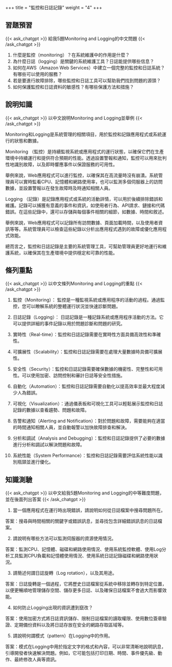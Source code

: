 +++
title = "監控和日誌記錄"
weight = "4"
+++
## 習題預習
{{< ask_chatgpt >}}
給我5題Monitoring and Logging的中文問題
{{< /ask_chatgpt >}}



1. 什麼是監控（monitoring）？在系統維護中的作用是什麼？
2. 為什麼日誌（logging）是關鍵的系統維護工具？日誌能提供哪些信息？
3. 如何在AWS（Amazon Web Services）中建立一個完整的監控和日誌系統？有哪些可以使用的服務？
4. 若是要進行故障排除，哪些監控和日誌工具可以幫助我們找到問題的源頭？
5. 如何保護監控和日誌資料的敏感性？有哪些保護方法和措施？   

## 說明知識
{{< ask_chatgpt >}}
以中文說明Monitoring and Logging並舉例
{{< /ask_chatgpt >}}



Monitoring和Logging是系統管理的相關項目，用於監控和記錄應用程式或系統運行的狀態和數據。 

Monitoring （監控）是持續監視系統或應用程式的運行狀態，以確保它們在生產環境中持續運行和提供符合預期的性能。透過設置警報和通知，監控可以用來批判性地識別故障，以及即時響應事件以保證服務的可用性。

舉例來說，Web應用程式可以進行監控，以確保其在高流量時沒有崩潰。系統管理員可以實時監看CPU、記憶體和網路使用率，也可以監測多個伺服器上的訪問數據，並設置警報以在發生故障時及時通知相關人員。

Logging （記錄）是記錄應用程式或系統的活動詳情，可以用於後續排除錯誤和維護。記錄可以捕獲有意義的事件和資訊，如使用者行為、API請求、鏈接和代碼錯誤。在這些記錄中，還可以存儲與每個事件相關的細節，如數據、時間和敘述。

舉例來說，Web應用程式可以記錄所有訪問數據、頁面加載時間，以及使用者資訊等等。系統管理員可以檢查這些紀錄以分析出應用程式遇到的故障或優化應用程式效能。

總而言之，監控和日誌記錄是主要的系統管理工具，可幫助管理員更好地運行和維護系統，以確保其在生產環境中提供穩定和可靠的性能。   

## 條列重點
{{< ask_chatgpt >}}
以中文條列Monitoring and Logging的重點
{{< /ask_chatgpt >}}



1. 監控（Monitoring）： 監控是一種監視系統或應用程序的活動的過程。通過監控，您可以瞭解系統的整體運行狀況並快速診斷問題。

2. 日誌記錄（Logging）： 日誌記錄是一種記錄系統或應用程序活動的方法。它可以提供詳細的事件記錄以用於問題診斷和問題的研究。

3. 實時性（Real-time）：監控和日誌記錄需要在實時性方面具備高效性和準確性。

4. 可擴展性（Scalability）：監控和日誌記錄需要在處理大量數據時具備可擴展性。

5. 安全性（Security）：監控和日誌記錄需要確保數據的機密性、完整性和可用性。可以使用加密、訪問控制和審計日誌等安全性措施。

6. 自動化（Automation）：監控和日誌記錄需要自動化以提高效率並最大程度減少人為錯誤。

7. 可視化（Visualization）：通過儀表板和可視化工具可以輕鬆展示監控和日誌記錄的數據以查看趨勢、問題和故障。

8. 告警和通知（Alerting and Notification）：對於問題和故障，需要能夠在適當的時間通知相關人員，並自動報警以加快故障排查和解決。

9. 分析和調試（Analysis and Debugging）：監控和日誌記錄提供了必要的數據進行分析和調試以解決問題和故障。

10. 系統性能（System Performance）：監控和日誌記錄需要評估系統性能以識別瓶頸並進行優化。   

## 知識測驗
{{< ask_chatgpt >}}
以中文給我5題Monitoring and Logging的中等難度問題，並在後面列出答案
{{< /ask_chatgpt >}}



1. 當一個應用程式在運行時出現錯誤，請說明如何從日誌檔案中搜尋問題所在。

答案：搜尋與時間相關的關鍵字或錯誤訊息，並尋找包含詳細錯誤訊息的日誌檔案。

2. 請說明有哪些方法可以監測伺服器的資源使用情況。

答案：監測CPU、記憶體、磁碟和網路使用情況、使用系統監控軟體、使用Log分析工具監測CPU負載和記憶體使用情況、使用系統日誌記錄磁碟和網路使用狀況。

3. 請簡述何謂日誌旋轉（Log rotation），以及其用途。

答案：日誌旋轉是一個過程，它將歷史日誌檔案從系統中移除並轉存到特定位置，以便更暢順地管理儲存空間、儲存更多日誌、以及確保日誌檔案不會過大而影響效能。

4. 如何防止Logging出現的資訊遭到竄改？

答案：使用加密方式將日誌資訊儲存、限制日誌檔案的讀取權限、使用數位簽章驗證、定期備份資料以及將日誌存放在安全的網路存取區域等。

5. 請說明何謂模式（pattern）在Logging中的作用。

答案：模式在Logging中用於指定文字的格式和內容，可以非常清晰地說明訊息，引導開發者快速解決問題。例如，它可能包括打印日期、時間、事件優先級、動作、最終修改人員等資訊。   

